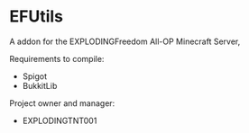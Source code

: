 # EFUtils
A addon for the EXPLODINGFreedom All-OP Minecraft Server,



Requirements to compile:

- Spigot
- BukkitLib
 

Project owner and manager:

- EXPLODINGTNT001

